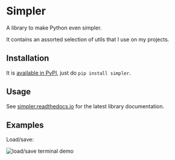 # Simpler

A library to make Python even simpler.

It contains an assorted selection of utils that I use on my projects.

## Installation

It is [available in PyPI](https://pypi.org/project/simpler/), just do `pip install simpler`.

## Usage

See [simpler.readthedocs.io](https://simpler.readthedocs.io/) for the latest library documentation.

## Examples

Load/save:

![load/save terminal demo](https://user-images.githubusercontent.com/9042837/117157317-cbd41f00-adbe-11eb-9553-4a354b087f87.gif)
